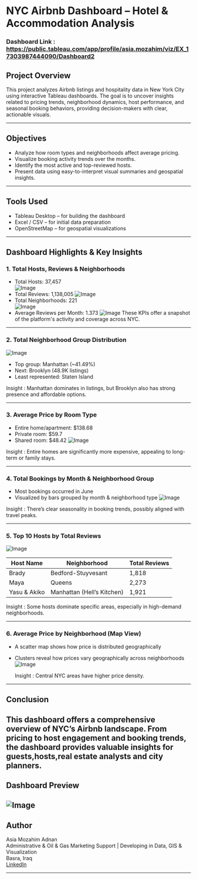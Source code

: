 # NYC Airbnb Dashboard – Hotel & Accommodation Analysis

### Dashboard Link : https://public.tableau.com/app/profile/asia.mozahim/viz/EX_17303987444090/Dashboard2

## Project Overview
This project analyzes Airbnb listings and hospitality data in New York City using interactive Tableau dashboards. The goal is to uncover insights related to pricing trends, neighborhood dynamics, host performance, and seasonal booking behaviors, providing decision-makers with clear, actionable visuals.

---

## Objectives
- Analyze how room types and neighborhoods affect average pricing.
- Visualize booking activity trends over the months.
- Identify the most active and top-reviewed hosts.
- Present data using easy-to-interpret visual summaries and geospatial insights.

---

## Tools Used
- Tableau Desktop – for building the dashboard
- Excel / CSV – for initial data preparation
- OpenStreetMap – for geospatial visualizations

---

## Dashboard Highlights & Key Insights

### 1. Total Hosts, Reviews & Neighborhoods
- Total Hosts: 37,457  
![Image](https://github.com/user-attachments/assets/4dab5031-75a8-48bc-84d8-6758eeac2bb8)
- Total Reviews: 1,138,005
![Image](https://github.com/user-attachments/assets/57b355c7-b4cd-4eef-8316-d0bb1582151f)  
- Total Neighborhoods: 221  
![Image](https://github.com/user-attachments/assets/e01b894d-9ce3-4b22-afdb-286aaed548aa)
- Average Reviews per Month: 1.373
![Image](https://github.com/user-attachments/assets/0403bc85-c6b2-41b5-9ed8-20bd1c189808)
These KPIs offer a snapshot of the platform's activity and coverage across NYC.

---

### 2. Total Neighborhood Group Distribution
![Image](https://github.com/user-attachments/assets/d1b30a37-2827-46b4-aaef-1847313f6600)
- Top group: Manhattan (~41.49%)
- Next: Brooklyn (48.9K listings)
- Least represented: Staten Island


Insight : Manhattan dominates in listings, but Brooklyn also has strong presence and affordable options.

---

### 3. Average Price by Room Type
- Entire home/apartment: $138.68
- Private room: $59.7
- Shared room: $48.42
![Image](https://github.com/user-attachments/assets/55f99899-749c-4af7-8d69-cc7fe5fbab00)

Insight : Entire homes are significantly more expensive, appealing to long-term or family stays.

---

### 4. Total Bookings by Month & Neighborhood Group
- Most bookings occurred in June
- Visualized by bars grouped by month & neighborhood type
![Image](https://github.com/user-attachments/assets/05e62c1f-47eb-436b-aa8a-bac5ef6b0658)

Insight : There’s clear seasonality in booking trends, possibly aligned with travel peaks.

---

### 5. Top 10 Hosts by Total Reviews
![Image](https://github.com/user-attachments/assets/9c60b8e2-2d7e-4bed-ae0f-92865a09d8a2)

| Host Name | Neighborhood | Total Reviews |
|-----------|--------------|----------------|
| Brady     | Bedford-Stuyvesant | 1,818 |
| Maya      | Queens        | 2,273 |
| Yasu & Akiko | Manhattan (Hell’s Kitchen) | 1,921 |

Insight : Some hosts dominate specific areas, especially in high-demand neighborhoods.

---

### 6. Average Price by Neighborhood (Map View)
- A scatter map shows how price is distributed geographically
- Clusters reveal how prices vary geographically across neighborhoods
![Image](https://github.com/user-attachments/assets/5218bc85-ae23-4738-a9e7-d2f1c9c5fbcb)

  Insight : Central NYC areas have higher price density.

---

## Conclusion
This dashboard offers a comprehensive overview of NYC’s Airbnb landscape. From pricing to host engagement and booking trends, the dashboard provides valuable insights for guests,hosts,real estate analysts and city planners.
---

## Dashboard Preview

![Image](https://github.com/user-attachments/assets/82c54453-74aa-42aa-88d5-d4916998e197)
---

## Author
Asia Mozahim Adnan  
Administrative & Oil & Gas Marketing Support | Developing in Data, GIS & Visualization  
Basra, Iraq  
[LinkedIn](https://www.linkedin.com/in/asia-mozahim)  
  

---
